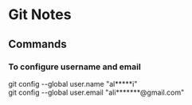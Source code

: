 # Git Notes
## Commands
  ### To configure username and email
  git config --global user.name "al*****i"  
  git config --global user.email "ali*******@gmail.com"  
  

